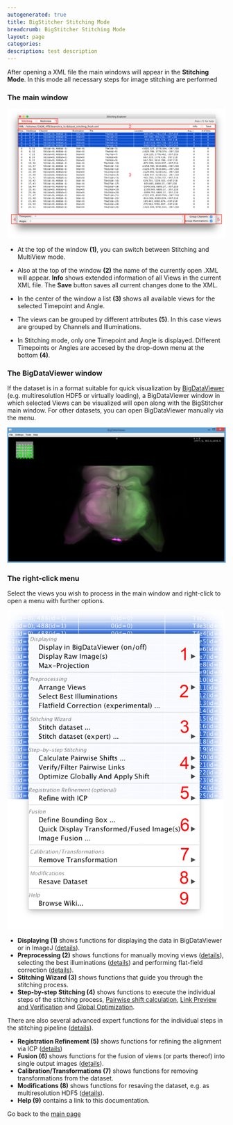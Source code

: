 ```yaml
---
autogenerated: true
title: BigStitcher Stitching Mode
breadcrumb: BigStitcher Stitching Mode
layout: page
categories: 
description: test description
---
```


After opening a XML file the main windows will appear in the **Stitching Mode**. In this mode all necessary steps for image stitching are performed

### The main window

<img src="/images/pages/BigStitcher Overview 1.png" width="1000"/>

-   At the top of the window **(1)**, you can switch between Stitching and MultiView mode.

<!-- -->

-   Also at the top of the window **(2)** the name of the currently open .XML will appear. **Info** shows extended information of all Views in the current XML file. The **Save** button saves all current changes done to the XML.

<!-- -->

-   In the center of the window a list **(3)** shows all available views for the selected Timepoint and Angle.

<!-- -->

-   The views can be grouped by different attributes **(5)**. In this case views are grouped by Channels and Illuminations.

<!-- -->

-   In Stitching mode, only one Timepoint and Angle is displayed. Different Timepoints or Angles are accesed by the drop-down menu at the bottom **(4)**.

### The BigDataViewer window

If the dataset is in a format suitable for quick visualization by [BigDataViewer](BigDataViewer ) (e.g. multiresolution HDF5 or virtually loading), a BigDataViewer window in which selected Views can be visualized will open along with the BigStitcher main window. For other datasets, you can open BigDataViewer manually via the menu.

<img src="/images/pages/BigStitcher Overview 2.png" width="1000"/>

### The right-click menu

Select the views you wish to process in the main window and right-click to open a menu with further options.

<img src="/images/pages/BigStitcher Overview 3.png" width="500"/>

-   **Displaying (1)** shows functions for displaying the data in BigDataViewer or in ImageJ ([details](BigStitcher_BDV )).
-   **Preprocessing (2)** shows functions for manually moving views ([details](BigStitcher_manual_translation )), selecting the best illuminations ([details](BigStitcher_Select_illumination )) and performing flat-field correction ([details](BigStitcher_Flatfield_correction )).
-   **Stitching Wizard (3)** shows functions that guide you through the stitching process.
-   **Step-by-step Stitching (4)** shows functions to execute the individual steps of the stitching process, [Pairwise shift calculation](BigStitcher_Pairwise_shift ), [Link Preview and Verification](BigStitcher_Preview_Pairwise_shift ) and [Global Optimization](BigStitcher_Global_optimization ).

There are also several advanced expert functions for the individual steps in the stitching pipeline ([details](BigStitcher_Advanced_stitching )).

-   **Registration Refinement (5)** shows functions for refining the alignment via ICP ([details](BigStitcher_ICP_refinement ))
-   **Fusion (6)** shows functions for the fusion of views (or parts thereof) into single output images ([details](BigStitcher_Fuse )).
-   **Calibration/Transformations (7)** shows functions for removing transformations from the dataset.
-   **Modifications (8)** shows functions for resaving the dataset, e.g. as multiresolution HDF5 ([details](BigStitcher_AutoLoader#Options_for_re-saving_as_HDF5 )).
-   **Help (9)** contains a link to this documentation.

Go back to the [main page](BigStitcher#Documentation )
